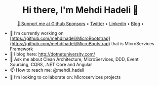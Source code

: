 <h1 align="center">Hi there, I'm Mehdi Hadeli 👋</h1>

<p align="center">
  <a href="https://github.com/sponsors/mehdihadeli">💖 Support me at Github Sponsors</a> •
  <a href="https://twitter.com/mehdi_hadeli">Twitter</a> •
  <a href="https://www.linkedin.com/in/mehdihadeli/">Linkedin</a> •
  <a href="http://dotnetuniversity.com">Blog</a> •
  <br />
</p>

- 🔭 I’m currently working on [https://github.com/mehdihadeli/MicroBootstrap](https://github.com/mehdihadeli/MicroBootstrap) that is MicroServices Framework
- 📃 I blog here: http://dotnetuniversity.com/
- 💬 Ask me about Clean Architecture, MicroServices, DDD, Event Sourcing, CQRS, .NET Core and Angular
- 📫 How to reach me: @mehdi_hadeli
- 👯 I’m looking to collaborate on: Microservices projects

